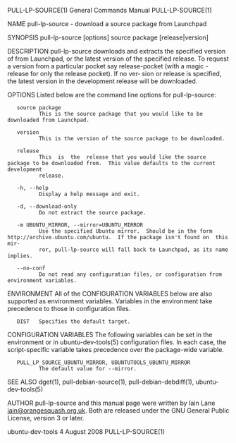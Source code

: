 PULL-LP-SOURCE(1)                                             General Commands Manual                                            PULL-LP-SOURCE(1)

NAME
       pull-lp-source - download a source package from Launchpad

SYNOPSIS
       pull-lp-source [options] source package [release|version]

DESCRIPTION
       pull-lp-source  downloads  and  extracts  the  specified version of <source package> from Launchpad, or the latest version of the specified
       release.  To request a version from a particular pocket say release-pocket (with a magic -release for only the release pocket).  If no ver‐
       sion or release is specified, the latest version in the development release will be downloaded.

OPTIONS
       Listed below are the command line options for pull-lp-source:

       source package
              This is the source package that you would like to be downloaded from Launchpad.

       version
              This is the version of the source package to be downloaded.

       release
              This  is  the  release that you would like the source package to be downloaded from.  This value defaults to the current development
              release.

       -h, --help
              Display a help message and exit.

       -d, --download-only
              Do not extract the source package.

       -m UBUNTU_MIRROR, --mirror=UBUNTU_MIRROR
              Use the specified Ubuntu mirror.  Should be in the form http://archive.ubuntu.com/ubuntu.  If the package isn't found on  this  mir‐
              ror, pull-lp-source will fall back to Launchpad, as its name implies.

       --no-conf
              Do not read any configuration files, or configuration from environment variables.

ENVIRONMENT
       All  of  the  CONFIGURATION  VARIABLES  below are also supported as environment variables.  Variables in the environment take precedence to
       those in configuration files.

       DIST   Specifies the default target.

CONFIGURATION VARIABLES
       The following variables can be set in the environment or in ubuntu-dev-tools(5) configuration files.  In  each  case,  the  script-specific
       variable takes precedence over the package-wide variable.

       PULL_LP_SOURCE_UBUNTU_MIRROR, UBUNTUTOOLS_UBUNTU_MIRROR
              The default value for --mirror.

SEE ALSO
       dget(1), pull-debian-source(1), pull-debian-debdiff(1), ubuntu-dev-tools(5)

AUTHOR
       pull-lp-source  and  this manual page were written by Iain Lane <iain@orangesquash.org.uk>.  Both are released under the GNU General Public
       License, version 3 or later.

ubuntu-dev-tools                                                   4 August 2008                                                 PULL-LP-SOURCE(1)
